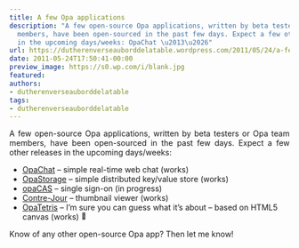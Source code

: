 ```yaml
---
title: A few Opa applications
description: "A few open-source Opa applications, written by beta testers or Opa team
  members, have been open-sourced in the past few days. Expect a few other releases
  in the upcoming days/weeks: OpaChat \u2013\u2026"
url: https://dutherenverseauborddelatable.wordpress.com/2011/05/24/a-few-opa-applications/
date: 2011-05-24T17:50:41-00:00
preview_image: https://s0.wp.com/i/blank.jpg
featured:
authors:
- dutherenverseauborddelatable
tags:
- dutherenverseauborddelatable
---
```


<p style="text-align:justify;">A few open-source Opa applications, written by beta testers or Opa team members, have been open-sourced in the past few days. Expect a few other releases in the upcoming days/weeks:</p>
<ul>
<li><a href="https://github.com/Yoric/OpaChat">OpaChat</a> &ndash; simple real-time web chat (works)</li>
<li><a href="https://github.com/Yoric/OpaStorage">OpaStorage</a> &ndash; simple distributed key/value store (works)</li>
<li><a href="https://github.com/mattgu74/opaCas">opaCAS</a> &ndash; single sign-on (in progress)</li>
<li><a href="https://github.com/AltGr/Contre-jour">Contre-Jour</a> &ndash; thumbnail viewer (works)</li>
<li><a href="https://github.com/mattgu74/OpaTetris">OpaTetris</a> &ndash; I&rsquo;m sure you can guess what it&rsquo;s about &ndash; based on HTML5 canvas (works) <img src="https://s0.wp.com/wp-content/mu-plugins/wpcom-smileys/twemoji/2/72x72/1f642.png" alt="&#128578;" class="wp-smiley" style="height: 1em; max-height: 1em;"/></li>
</ul>
<p>Know of any other open-source Opa app? Then let me know!</p>

